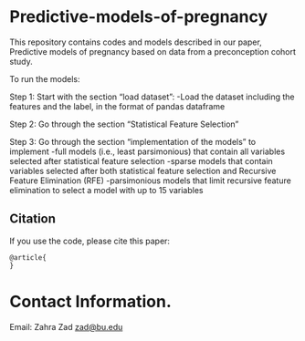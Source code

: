 # Predictive-models-of-pregnancy


This repository contains codes and models described in our paper, Predictive models of pregnancy based on data from a preconception cohort study.

To run the models:

Step 1: Start with the section “load dataset”:
-Load the dataset including the features and the label, in the format of pandas dataframe

Step 2: Go through the section “Statistical Feature Selection” 

Step 3: Go through the section “implementation of the models” to implement
-full models (i.e., least parsimonious) that contain all variables selected after statistical feature selection
-sparse models that contain variables selected after both statistical feature selection and Recursive Feature Elimination (RFE)
-parsimonious models that limit recursive feature elimination to select a model with up to 15 variables


## Citation

If you use the code, please cite this paper:

```text
@article{
}
```

# Contact Information. 
Email: Zahra Zad <zad@bu.edu>
